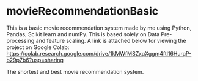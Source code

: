 # movieRecommendationBasic
This is a basic movie recommendation system made by me using Python, Pandas, Scikit learn and numPy. This is based solely on Data Pre-processing and feature scaling.
A link is attached below for viewing the project on Google Colab: 
    https://colab.research.google.com/drive/1kMWfMSZxqXggm4ftl16HurqP-b29p7b6?usp=sharing

The shortest and best movie recommendation system.
